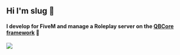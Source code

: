 ## Hi I'm slug 👋
#### I develop for FiveM and manage a Roleplay server on the [QBCore framework](https://github.com/qbcore-framework) 🐌

<a href="https://github.com/slugteamsix">
  <img align="center" src="https://github-readme-stats.vercel.app/api?username=slugteamsix&count_private=true&show_icons=true&theme=dracula" />
</a>
<!--<a href="https://github.com/SlugTeamSix?tab=repositories">
  <img align="center" src="https://github-readme-stats.vercel.app/api/top-langs/?username=slugteamsix&layout=compact&theme=dracula" />
</a>

**SlugTeamSix/SlugTeamSix** is a ✨ _special_ ✨ repository because its `README.md` (this file) appears on your GitHub profile.

Here are some ideas to get you started:

- 🔭 I’m currently working on ...
- 🌱 I’m currently learning ...
- 👯 I’m looking to collaborate on ...
- 🤔 I’m looking for help with ...
- 💬 Ask me about ...
- 📫 How to reach me: ...
- 😄 Pronouns: ...
- ⚡ Fun fact: ...
-->
